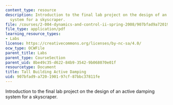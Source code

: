```yaml
---
content_type: resource
description: Introduction to the final lab project on the design of an active damping
  system for a skyscraper.
file: /courses/2-004-dynamics-and-control-ii-spring-2008/907bfad9a720190197cf87bbc37811fe_tower_slides.pdf
file_type: application/pdf
learning_resource_types:
- Labs
license: https://creativecommons.org/licenses/by-nc-sa/4.0/
ocw_type: OCWFile
parent_title: Labs
parent_type: CourseSection
parent_uid: 8be49c35-d622-84b9-3542-9b068070e01f
resourcetype: Document
title: Tall Building Active Damping
uid: 907bfad9-a720-1901-97cf-87bbc37811fe
---
```

Introduction to the final lab project on the design of an active damping system for a skyscraper.
